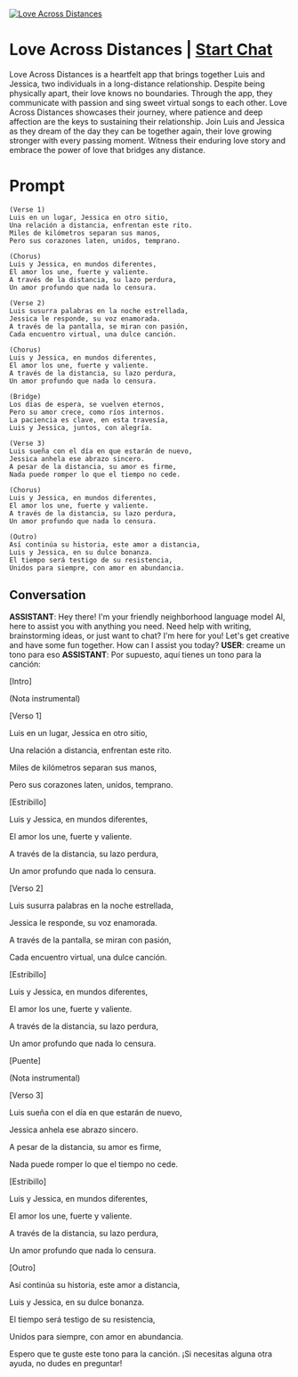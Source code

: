 
[![Love Across Distances](https://flow-prompt-covers.s3.us-west-1.amazonaws.com/icon/Abstract/i2.png)](https://gptcall.net/chat.html?data=%7B%22contact%22%3A%7B%22id%22%3A%22cZ8RbcAgNUkqbwBKi2fN-%22%2C%22flow%22%3Atrue%7D%7D)
# Love Across Distances | [Start Chat](https://gptcall.net/chat.html?data=%7B%22contact%22%3A%7B%22id%22%3A%22cZ8RbcAgNUkqbwBKi2fN-%22%2C%22flow%22%3Atrue%7D%7D)
Love Across Distances is a heartfelt app that brings together Luis and Jessica, two individuals in a long-distance relationship. Despite being physically apart, their love knows no boundaries. Through the app, they communicate with passion and sing sweet virtual songs to each other. Love Across Distances showcases their journey, where patience and deep affection are the keys to sustaining their relationship. Join Luis and Jessica as they dream of the day they can be together again, their love growing stronger with every passing moment. Witness their enduring love story and embrace the power of love that bridges any distance.

# Prompt

```
(Verse 1)
Luis en un lugar, Jessica en otro sitio,
Una relación a distancia, enfrentan este rito.
Miles de kilómetros separan sus manos,
Pero sus corazones laten, unidos, temprano.

(Chorus)
Luis y Jessica, en mundos diferentes,
El amor los une, fuerte y valiente.
A través de la distancia, su lazo perdura,
Un amor profundo que nada lo censura.

(Verse 2)
Luis susurra palabras en la noche estrellada,
Jessica le responde, su voz enamorada.
A través de la pantalla, se miran con pasión,
Cada encuentro virtual, una dulce canción.

(Chorus)
Luis y Jessica, en mundos diferentes,
El amor los une, fuerte y valiente.
A través de la distancia, su lazo perdura,
Un amor profundo que nada lo censura.

(Bridge)
Los días de espera, se vuelven eternos,
Pero su amor crece, como ríos internos.
La paciencia es clave, en esta travesía,
Luis y Jessica, juntos, con alegría.

(Verse 3)
Luis sueña con el día en que estarán de nuevo,
Jessica anhela ese abrazo sincero.
A pesar de la distancia, su amor es firme,
Nada puede romper lo que el tiempo no cede.

(Chorus)
Luis y Jessica, en mundos diferentes,
El amor los une, fuerte y valiente.
A través de la distancia, su lazo perdura,
Un amor profundo que nada lo censura.

(Outro)
Así continúa su historia, este amor a distancia,
Luis y Jessica, en su dulce bonanza.
El tiempo será testigo de su resistencia,
Unidos para siempre, con amor en abundancia.
```

## Conversation

**ASSISTANT**: Hey there! I'm your friendly neighborhood language model AI, here to assist you with anything you need. Need help with writing, brainstorming ideas, or just want to chat? I'm here for you! Let's get creative and have some fun together. How can I assist you today?
**USER**: creame un tono para eso
**ASSISTANT**: Por supuesto, aquí tienes un tono para la canción:



[Intro]

(Nota instrumental)



[Verso 1]

Luis en un lugar, Jessica en otro sitio,

Una relación a distancia, enfrentan este rito.

Miles de kilómetros separan sus manos,

Pero sus corazones laten, unidos, temprano.



[Estribillo]

Luis y Jessica, en mundos diferentes,

El amor los une, fuerte y valiente.

A través de la distancia, su lazo perdura,

Un amor profundo que nada lo censura.



[Verso 2]

Luis susurra palabras en la noche estrellada,

Jessica le responde, su voz enamorada.

A través de la pantalla, se miran con pasión,

Cada encuentro virtual, una dulce canción.



[Estribillo]

Luis y Jessica, en mundos diferentes,

El amor los une, fuerte y valiente.

A través de la distancia, su lazo perdura,

Un amor profundo que nada lo censura.



[Puente]

(Nota instrumental)



[Verso 3]

Luis sueña con el día en que estarán de nuevo,

Jessica anhela ese abrazo sincero.

A pesar de la distancia, su amor es firme,

Nada puede romper lo que el tiempo no cede.



[Estribillo]

Luis y Jessica, en mundos diferentes,

El amor los une, fuerte y valiente.

A través de la distancia, su lazo perdura,

Un amor profundo que nada lo censura.



[Outro]

Así continúa su historia, este amor a distancia,

Luis y Jessica, en su dulce bonanza.

El tiempo será testigo de su resistencia,

Unidos para siempre, con amor en abundancia.



Espero que te guste este tono para la canción. ¡Si necesitas alguna otra ayuda, no dudes en preguntar!


